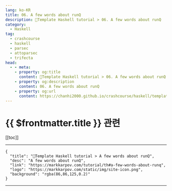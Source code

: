 ```yaml
---
lang: ko-KR
title: 06. A few words about runQ
description: 🐑Template Haskell tutorial > 06. A few words about runQ
category:
  - Haskell
tag: 
  - crashcourse
  - haskell
  - parsec
  - attoparsec
  - trifecta
head:
  - - meta:
    - property: og:title
      content: 🐑Template Haskell tutorial > 06. A few words about runQ
    - property: og:description
      content: 06. A few words about runQ
    - property: og:url
      content: https://chanhi2000.github.io/crashcourse/haskell/template-haskell/06.html
---
```


# {{ $frontmatter.title }} 관련

[[toc]]

---

```component VPCard
{
  "title": "🐑Template Haskell tutorial > A few words about runQ",
  "desc": "A few words about runQ",
  "link": "https://markkarpov.com/tutorial/th#a-few-words-about-runq",
  "logo": "https://markkarpov.com/static/img/site-icon.png",
  "background": "rgba(86,86,125,0.2)"
}
```

---
